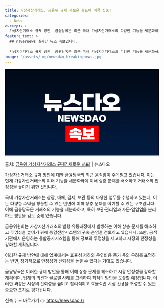```yaml
---
title: 가상자산거래소, 금융위 규제 새로운 발표에 이목 집중!
categories:
  - News
excerpt: >
  가상자산거래소 규제 방안  금융당국은 최근 국내 가상자산거래소의 다양한 기능을 세분화하고 분리하는 방안을 검…
feature_text: >
  ## navernews 실시간 뉴스 속보입니다.

  가상자산거래소 규제 방안  금융당국은 최근 국내 가상자산거래소의 다양한 기능을 세분화하고 분리하는 방안을 검…
image: '/assets/img/newsdao_breakingnews.jpg'
---
```


![뉴스다오 속보](/assets/img/newsdao_breakingnews.jpg)

<p>출처: <a href="https://newsdao.kr/4237" rel="dofollow">금융위 가상자산거래소 규제? 새로운 발표!</a> | 뉴스다오</p>

가상자산거래소 규제 방안에 대한 금융당국의 최근 움직임이 주목받고 있습니다. 이는 현재 가상자산거래소의 여러 기능을 세분화하여 이해 상충 문제를 해소하고 거래소의 안정성을 높이기 위한 것입니다. 

국내 가상자산거래소는 상장, 매매, 결제, 보관 등의 다양한 업무를 수행하고 있는데, 이는 다양한 수익을 창출할 수 있는 반면에 이해 상충 문제를 야기할 수 있는 구조입니다. 이에 금융당국은 거래소의 기능을 세분화하고, 특히 보관·관리업과 자문·일임업을 분리하는 방안을 검토 중에 있습니다.

금융위원회는 가상자산거래소의 발행·유통과정에서 발생하는 이해 상충 문제를 해소하고 투명성을 높이기 위해 통합전산시스템의 구축·운영을 검토하고 있습니다. 또한, 공적기관에서 운영하는 통합공시시스템을 통해 정보의 투명성을 제고하고 시장의 안정성을 강화할 계획입니다.

이러한 규제 방안에 대해 업계에서는 효율성 저하와 운영비용 증가 등의 우려를 표명하는 반면, 장기적으로 안정성과 신뢰성을 높일 수 있다는 기대도 있습니다.

금융당국은 이러한 규제 방안을 통해 이해 상충 문제를 해소하고 시장 안정성을 강화할 계획이며, 업계의 의견과 글로벌 사례를 고려하여 최적의 방안을 도출할 예정입니다. 이러한 과정은 시장의 신뢰성을 높이고 합리적이고 효율적인 시장 환경을 조성할 수 있는 중요한 조치로 평가됩니다.  

신속 뉴스 바로가기 👉 <a href="https://newsdao.kr" rel="dofollow">https://newsdao.kr</a>


